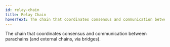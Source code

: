 ```yaml
---
id: relay-chain
title: Relay Chain
hoverText: The chain that coordinates consensus and communication between parachains (and external chains, via bridges).
---
```


 The chain that coordinates consensus and communication between parachains (and external chains, via bridges).